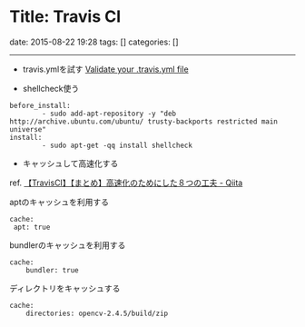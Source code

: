 # Title: Travis CI

date: 2015-08-22 19:28
tags: []
categories: []

---

* travis.ymlを試す
	[Validate your .travis.yml file](http://lint.travis-ci.org/)

* shellcheck使う

```
before_install:
		- sudo add-apt-repository -y "deb http://archive.ubuntu.com/ubuntu/ trusty-backports restricted main universe"
install:
		- sudo apt-get -qq install shellcheck
```

* キャッシュして高速化する

ref. [【TravisCI】【まとめ】高速化のためにした８つの工夫 - Qiita](http://qiita.com/oh_rusty_nail/items/6d709f48443b6c474392)

aptのキャッシュを利用する

	cache:
	 apt: true

bundlerのキャッシュを利用する

	cache:
		bundler: true

ディレクトリをキャッシュする

	cache:
		directories: opencv-2.4.5/build/zip


